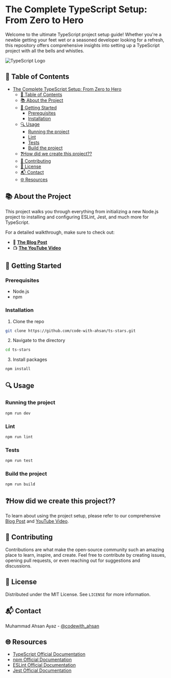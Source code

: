 # The Complete TypeScript Setup: From Zero to Hero

Welcome to the ultimate TypeScript project setup guide! Whether you're a newbie getting your feet wet or a seasoned developer looking for a refresh, this repository offers comprehensive insights into setting up a TypeScript project with all the bells and whistles.

![TypeScript Logo](URL-to-TypeScript-logo-if-you-want)

## 📌 Table of Contents

- [The Complete TypeScript Setup: From Zero to Hero](#the-complete-typescript-setup-from-zero-to-hero)
  - [📌 Table of Contents](#-table-of-contents)
  - [📚 About the Project](#-about-the-project)
  - [🚀 Getting Started](#-getting-started)
    - [Prerequisites](#prerequisites)
    - [Installation](#installation)
  - [🔍 Usage](#-usage)
    - [Running the project](#running-the-project)
    - [Lint](#lint)
    - [Tests](#tests)
    - [Build the project](#build-the-project)
  - [❓How did we create this project??](#how-did-we-create-this-project)
  - [🤝 Contributing](#-contributing)
  - [📄 License](#-license)
  - [📬 Contact](#-contact)
  - [🌐 Resources](#-resources)

## 📚 About the Project

This project walks you through everything from initializing a new Node.js project to installing and configuring ESLint, Jest, and much more for TypeScript. 

For a detailed walkthrough, make sure to check out:
- 📝 **[The Blog Post](https://codewithahsan.dev/blog/the-complete-typescript-setup-from-zero-to-hero)**
- 📺 **[The YouTube Video](https://www.youtube.com/watch?v=0ICXyv2puNU)**

## 🚀 Getting Started

### Prerequisites

- Node.js
- npm

### Installation

1. Clone the repo
```bash
git clone https://github.com/code-with-ahsan/ts-stars.git
```
2. Navigate to the directory
```bash
cd ts-stars
```
3. Install packages
```bash
npm install
```

## 🔍 Usage

### Running the project

```bash
npm run dev
```

### Lint

```bash
npm run lint
```

### Tests

```bash
npm run test
```

### Build the project

```bash
npm run build
```

## ❓How did we create this project??
To learn about using the project setup, please refer to our comprehensive [Blog Post](https://codewithahsan.dev/blog/the-complete-typescript-setup-from-zero-to-hero) and [YouTube Video](https://www.youtube.com/watch?v=0ICXyv2puNU).

## 🤝 Contributing

Contributions are what make the open-source community such an amazing place to learn, inspire, and create. Feel free to contribute by creating issues, opening pull requests, or even reaching out for suggestions and discussions.

## 📄 License

Distributed under the MIT License. See `LICENSE` for more information.

## 📬 Contact

Muhammad Ahsan Ayaz - [@codewith_ahsan](https://twitter.com/codewith_ahsan)

## 🌐 Resources

- [TypeScript Official Documentation](https://www.typescriptlang.org/docs/)
- [npm Official Documentation](https://docs.npmjs.com/)
- [ESLint Official Documentation](https://eslint.org/docs/user-guide/getting-started)
- [Jest Official Documentation](https://jestjs.io/docs/getting-started)